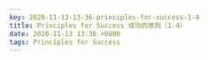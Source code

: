 ```yaml
---
key: 2020-11-13-13-36-principles-for-success-1-4
title: Principles for Success 成功的原则（1-4）
date: 2020-11-13 13:36 +0800
tags: Principles for Success
---
```




<!--more-->
